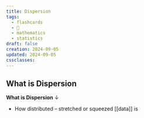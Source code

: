 ```yaml
---
title: Dispersion
tags:
  - flashcards
  - 🌱
  - mathematics
  - statistics
draft: false
creation: 2024-09-05
updated: 2024-09-05
cssclasses: 
---
```

## What is Dispersion

**What is Dispersion**
↓
- How distributed – stretched or squeezed [[data]] is
<!--SR:!2025-01-01,16,290-->
